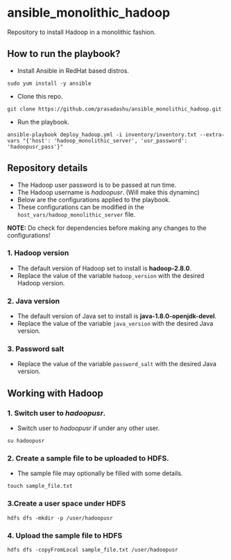 # ansible_monolithic_hadoop
Repository to install Hadoop in a monolithic fashion.

## How to run the playbook?
- Install Ansible in RedHat based distros.

`sudo yum install -y ansible`

- Clone this repo.

`git clone https://github.com/prasadashu/ansible_monolithic_hadoop.git`

- Run the playbook.

`ansible-playbook deploy_hadoop.yml -i inventory/inventory.txt --extra-vars "{'host': 'hadoop_monolithic_server', 'usr_password': 'hadoopusr_pass'}"`

## Repository details

- The Hadoop user password is to be passed at run time.
- The Hadoop username is *hadoopusr*. (Will make this dynaminc)
- Below are the configurations applied to the playbook.
- These configurations can be modified in the `host_vars/hadoop_monolithic_server` file.

**NOTE:** Do check for dependencies before making any changes to the configurations!

### 1. Hadoop version
- The default version of Hadoop set to install is **hadoop-2.8.0**.
- Replace the value of the variable `hadoop_version` with the desired Hadoop version.

### 2. Java version
- The default version of Java set to install is **java-1.8.0-openjdk-devel**.
- Replace the value of the variable `java_version` with the desired Java version.

### 3. Password salt
- Replace the value of the variable `password_salt` with the desired Java version.

## Working with Hadoop
### 1. Switch user to *hadoopusr*.

- Switch user to *hadoopusr* if under any other user.

`su hadoopusr`

### 2. Create a sample file to be uploaded to HDFS.

- The sample file may optionally be filled with some details.

`touch sample_file.txt`

### 3.Create a user space under HDFS

`hdfs dfs -mkdir -p /user/hadoopusr`

### 4. Upload the sample file to HDFS

`hdfs dfs -copyFromLocal sample_file.txt /user/hadoopusr`